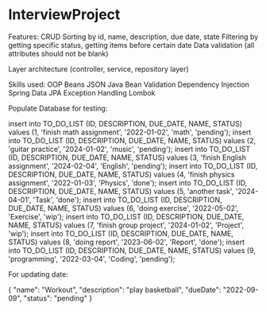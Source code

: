 # InterviewProject

Features:
CRUD
Sorting by id, name, description, due date, state
Filtering by getting specific status, getting items before certain date
Data validation (all attributes should not be blank)

Layer architecture (controller, service, repository layer)

Skills used:
OOP
Beans
JSON
Java Bean Validation
Dependency Injection
Spring Data JPA
Exception Handling
Lombok

Populate Database for testing:

insert into TO_DO_LIST (ID, DESCRIPTION, DUE_DATE, NAME, STATUS) values (1, 'finish math assignment', '2022-01-02', 'math', 'pending');
insert into TO_DO_LIST (ID, DESCRIPTION, DUE_DATE, NAME, STATUS) values (2, 'guitar practice', '2024-01-02', 'music', 'pending');
insert into TO_DO_LIST (ID, DESCRIPTION, DUE_DATE, NAME, STATUS) values (3, 'finish English assignment', '2024-02-04', 'English', 'pending');
insert into TO_DO_LIST (ID, DESCRIPTION, DUE_DATE, NAME, STATUS) values (4, 'finish physics assignment', '2022-01-03', 'Physics', 'done');
insert into TO_DO_LIST (ID, DESCRIPTION, DUE_DATE, NAME, STATUS) values (5, 'another task', '2024-04-01', 'Task', 'done');
insert into TO_DO_LIST (ID, DESCRIPTION, DUE_DATE, NAME, STATUS) values (6, 'doing exercise', '2022-05-02', 'Exercise', 'wip');
insert into TO_DO_LIST (ID, DESCRIPTION, DUE_DATE, NAME, STATUS) values (7, 'finish group project', '2024-01-02', 'Project', 'wip');
insert into TO_DO_LIST (ID, DESCRIPTION, DUE_DATE, NAME, STATUS) values (8, 'doing report', '2023-06-02', 'Report', 'done');
insert into TO_DO_LIST (ID, DESCRIPTION, DUE_DATE, NAME, STATUS) values (9, 'programming', '2022-03-04', 'Coding', 'pending');


For updating date:

{
    "name": "Workout",
    "description": "play basketball",
    "dueDate": "2022-09-09",
    "status": "pending"
}
